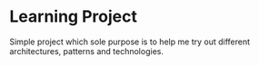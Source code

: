 # Learning Project

Simple project which sole purpose is to help me try out different architectures, patterns and technologies.
